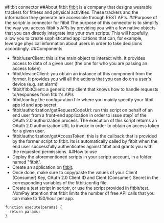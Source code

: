 #fitbit connector
##About fitbit
[fitbit](http://www.fitbit.com/) is a company that designs wearable trackers for fitness and physical activities. 
These trackers and the information they generate are accessible through REST APIs.
##Purpose of the scriptr.io connector for fitbit
The purpose of this connector is to simplify the way you access fitbit's APIs by providing you with a few native objects that you can directly integrate into your own scripts.
This will hopefully allow you to create sophisticated applications that can, for example, leverage physical information about users in order to take decisions accordingly. 
##Components
- fitbit/userClient: this is the main object to interact with. It provides access to data of a given user (the one for who you are passing an access token)
- fitbit/deviceClient: you obtain an instance of this component from the former. It provides you will all the actions that you can do on a user's device (e.g. set alarm)
- fitbit/fitbitClient: a generic http client that knows how to handle requests to/responses from fitbit's APIs
- fitbit/config: the configuration file where you mainly specify your fitbit app id and app secret
- fitbit/authorization/getRequestCodeUrl: run this script on behalf of an end user from a front-end application in order to issue step1 of the OAuth 2.0 authorization process.
The execution of this script returns an OAuth 2.0 authorization URL to invoke in order to obtain an access token for a given user.
- fitbit/authorization/getAccessToken: this is the callback that is provided by the former script to fitbit. 
Its is automatically called by fitbit when the end user successfully authenticates against fitbit and grants you with the requested
permissions.
##How to use
- Deploy the aforementioned scripts in your scriptr account, in a folder named "fitbit".
- Create an application on [fitbit](https://dev.fitbit.com/apps/new). 
- Once done, make sure to copy/paste the values of your Client (Consumer) Key, OAuth 2.0 Client ID and Cient (Consumer) Secret in the corresponding
variables of the fitbit/config file.
- Create a test script in scriptr, or use the script provided in fitbit/test. 
*Note*Pay attention that fitbit limits the number of free API calls that you can make to 150/hour per app.
```
function execute(params) {
  return params;
} 
```